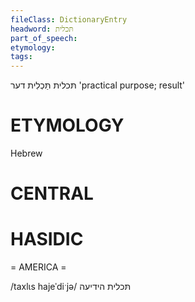 ```yaml
---
fileClass: DictionaryEntry
headword: תּכלית
part_of_speech: 
etymology: 
tags: 
---
```

תּכלית
תַּכְלִית
דער
'practical purpose; result'

ETYMOLOGY
===========
Hebrew

CENTRAL
========

HASIDIC
=======
= AMERICA = 

/taxlɩs hajeˈdiˑjə/ תּכלית הידיעה
